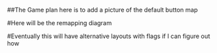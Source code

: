 ##The Game plan here is to add a picture of the default button map


#Here will be the remapping diagram


#Eventually this will have alternative layouts with flags if I can figure out how

